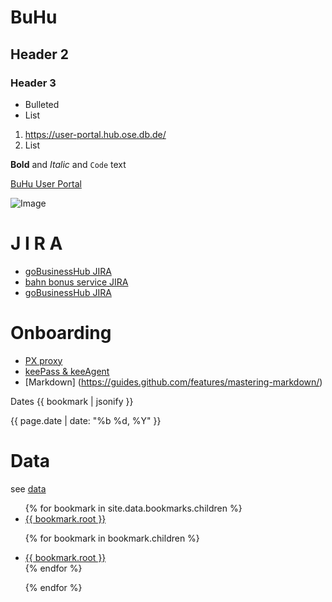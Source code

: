 
# BuHu
## Header 2
### Header 3

- Bulleted
- List

1. https://user-portal.hub.ose.db.de/ 
2. List

**Bold** and _Italic_ and `Code` text

[BuHu User Portal](https://user-portal.hub.ose.db.de/) 


![Image](src)

# J I R A 

* [goBusinessHub JIRA](https://businesshub.jaas.service.deutschebahn.com/login.jsp)
* [bahn bonus service JIRA](https://corporate.jaas.service.deutschebahn.com)
* [goBusinessHub JIRA](https://businesshub.jaas.service.deutschebahn.com/login.jsp)


# Onboarding 

* [PX proxy](https://github.com/genotrance/px)
* [keePass & keeAgent](https://github.com/mendhak/keepass-and-keeagent-setup)
* [Markdown] (https://guides.github.com/features/mastering-markdown/)

Dates
{{ bookmark | jsonify }}

{{ page.date | date: "%b %d, %Y" }}

# Data
see [data](https://jekyllrb.com/docs/datafiles/)

<ul>
{% for bookmark in site.data.bookmarks.children %}


  <li>
    <a href="{{ bookmark.typeCode }}">
      {{ bookmark.root }}
    </a>
  </li>
  
  {% for bookmark in bookmark.children %}

  <li>
    <a href="{{ bookmark.typeCode }}">
      {{ bookmark.root }}
    </a>
  </li>
{% endfor %}

  
{% endfor %}
</ul>

